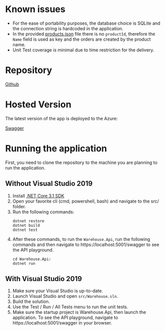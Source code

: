 # Known issues

- For the ease of portability purposes, the database choice is SQLite and the connection string is hardcoded in the application.
- In the provided [products.json](https://github.com/mennankara/warehouse/blob/master/assignment/products.json) file there is no `productId`, therefore the `Name` field is used as key and the orders are created by the product name.
- Unit Test coverage is minimal due to time restriction for the delivery.

# Repository

[Github](https://github.com/mennankara/warehouse)

# Hosted Version

The latest version of the app is deployed to the Azure: 

[Swagger](https://warehouseapimmk.azurewebsites.net/swagger/index.html)

# Running the application

First, you need to clone the repository to the machine you are planning to run the application.

## Without Visual Studio 2019

1. Install [.NET Core 3.1 SDK](https://dotnet.microsoft.com/download/dotnet-core/3.1)
2. Open your favorite cli (cmd, powershell, bash) and navigate to the src/ folder.
3. Run the following commands:
    ```
    dotnet restore
    dotnet build
    dotnet test
4. After these commands, to run the `Warehouse.Api`, run the following commands and then navigate to https://localhost:5001/swagger to see the API playground.
    ```
    cd Warehouse.Api:
    dotnet run
## With Visual Studio 2019
1. Make sure your Visual Studio is up-to-date.
3. Launch Visual Studio and open `src/Warehouse.sln`.
4. Build the solution.
4. Use the Test / Run / All Tests menu to run the unit tests.
5. Make sure the startup project is Warehouse.Api, then launch the application. To see the API playground, navigate to https://localhost:5001/swagger in your browser.
